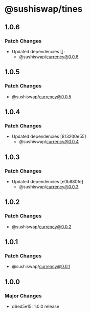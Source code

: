 # @sushiswap/tines

## 1.0.6

### Patch Changes

- Updated dependencies []:
  - @sushiswap/currency@0.0.6

## 1.0.5

### Patch Changes

- @sushiswap/currency@0.0.5

## 1.0.4

### Patch Changes

- Updated dependencies [813200e55]
  - @sushiswap/currency@0.0.4

## 1.0.3

### Patch Changes

- Updated dependencies [e0b880fe]
  - @sushiswap/currency@0.0.3

## 1.0.2

### Patch Changes

- @sushiswap/currency@0.0.2

## 1.0.1

### Patch Changes

- @sushiswap/currency@0.0.1

## 1.0.0

### Major Changes

- d6ed5e15: 1.0.0 release
